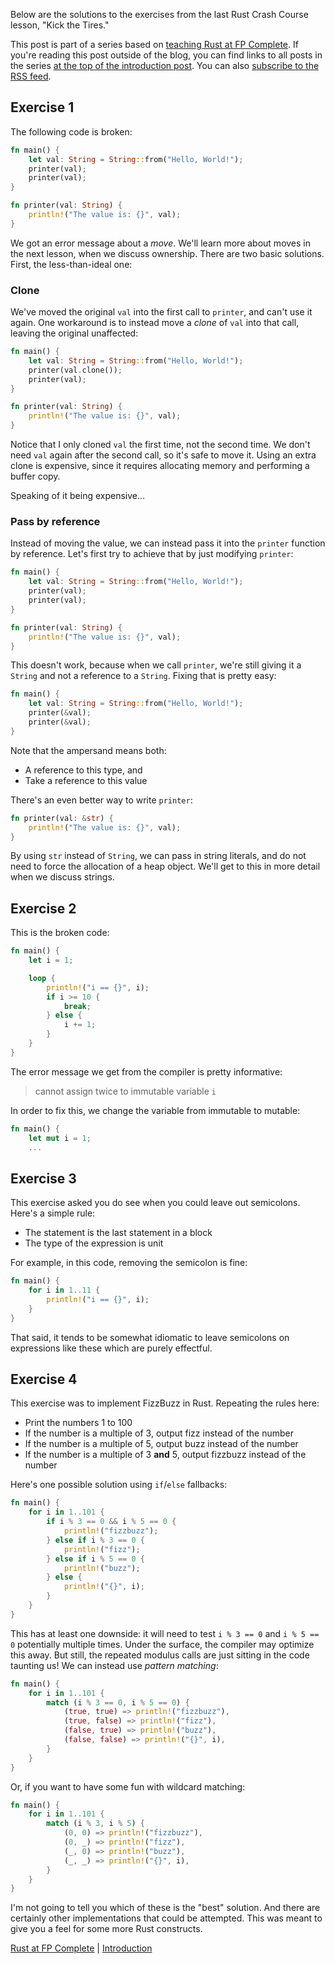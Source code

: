Below are the solutions to the exercises from the last Rust Crash
Course lesson, "Kick the Tires."

This post is part of a series based on [teaching Rust at FP
Complete](https://www.fpcomplete.com/rust). If you're reading this post outside
of the blog, you can find links to all posts in the series [at the top of the
introduction
post](https://www.snoyman.com/blog/2018/10/introducing-rust-crash-course). You
can also [subscribe to the RSS
feed](https://www.snoyman.com/feed/rust-crash-course).

## Exercise 1

The following code is broken:

```rust
fn main() {
    let val: String = String::from("Hello, World!");
    printer(val);
    printer(val);
}

fn printer(val: String) {
    println!("The value is: {}", val);
}
```

We got an error message about a _move_. We'll learn more about moves
in the next lesson, when we discuss ownership. There are two basic
solutions. First, the less-than-ideal one:

### Clone

We've moved the original `val` into the first call to `printer`, and
can't use it again. One workaround is to instead move a _clone_ of
`val` into that call, leaving the original unaffected:

```rust
fn main() {
    let val: String = String::from("Hello, World!");
    printer(val.clone());
    printer(val);
}

fn printer(val: String) {
    println!("The value is: {}", val);
}
```

Notice that I only cloned `val` the first time, not the second
time. We don't need `val` again after the second call, so it's safe to
move it. Using an extra clone is expensive, since it requires
allocating memory and performing a buffer copy.

Speaking of it being expensive...

### Pass by reference

Instead of moving the value, we can instead pass it into the `printer`
function by reference. Let's first try to achieve that by just
modifying `printer`:

```rust
fn main() {
    let val: String = String::from("Hello, World!");
    printer(val);
    printer(val);
}

fn printer(val: String) {
    println!("The value is: {}", val);
}
```

This doesn't work, because when we call `printer`, we're still giving
it a `String` and not a reference to a `String`. Fixing that is pretty
easy:

```rust
fn main() {
    let val: String = String::from("Hello, World!");
    printer(&val);
    printer(&val);
}
```

Note that the ampersand means both:

* A reference to this type, and
* Take a reference to this value

There's an even better way to write `printer`:

```rust
fn printer(val: &str) {
    println!("The value is: {}", val);
}
```

By using `str` instead of `String`, we can pass in string literals,
and do not need to force the allocation of a heap object. We'll get to
this in more detail when we discuss strings.

## Exercise 2

This is the broken code:

```rust
fn main() {
    let i = 1;

    loop {
        println!("i == {}", i);
        if i >= 10 {
            break;
        } else {
            i += 1;
        }
    }
}
```

The error message we get from the compiler is pretty informative:

> cannot assign twice to immutable variable `i`

In order to fix this, we change the variable from immutable to mutable:

```rust
fn main() {
    let mut i = 1;
    ...
```

## Exercise 3

This exercise asked you do see when you could leave out
semicolons. Here's a simple rule:

* The statement is the last statement in a block
* The type of the expression is unit

For example, in this code, removing the semicolon is fine:

```rust
fn main() {
    for i in 1..11 {
        println!("i == {}", i);
    }
}
```

That said, it tends to be somewhat idiomatic to leave semicolons on
expressions like these which are purely effectful.

## Exercise 4

This exercise was to implement FizzBuzz in Rust. Repeating the rules here:

* Print the numbers 1 to 100
* If the number is a multiple of 3, output fizz instead of the number
* If the number is a multiple of 5, output buzz instead of the number
* If the number is a multiple of 3 __and__ 5, output fizzbuzz instead of the number

Here's one possible solution using `if`/`else` fallbacks:

```rust
fn main() {
    for i in 1..101 {
        if i % 3 == 0 && i % 5 == 0 {
            println!("fizzbuzz");
        } else if i % 3 == 0 {
            println!("fizz");
        } else if i % 5 == 0 {
            println!("buzz");
        } else {
            println!("{}", i);
        }
    }
}
```

This has at least one downside: it will need to test `i % 3 == 0` and `i % 5 == 0` potentially multiple times. Under the surface, the compiler may optimize this away. But still, the repeated modulus calls are just sitting in the code taunting us! We can instead use _pattern matching_:

```rust
fn main() {
    for i in 1..101 {
        match (i % 3 == 0, i % 5 == 0) {
            (true, true) => println!("fizzbuzz"),
            (true, false) => println!("fizz"),
            (false, true) => println!("buzz"),
            (false, false) => println!("{}", i),
        }
    }
}
```

Or, if you want to have some fun with wildcard matching:

```rust
fn main() {
    for i in 1..101 {
        match (i % 3, i % 5) {
            (0, 0) => println!("fizzbuzz"),
            (0, _) => println!("fizz"),
            (_, 0) => println!("buzz"),
            (_, _) => println!("{}", i),
        }
    }
}
```

I'm not going to tell you which of these is the "best" solution. And
there are certainly other implementations that could be
attempted. This was meant to give you a feel for some more Rust
constructs.

[Rust at FP Complete](https://www.fpcomplete.com/rust) | [Introduction](https://www.snoyman.com/blog/2018/10/introducing-rust-crash-course)
